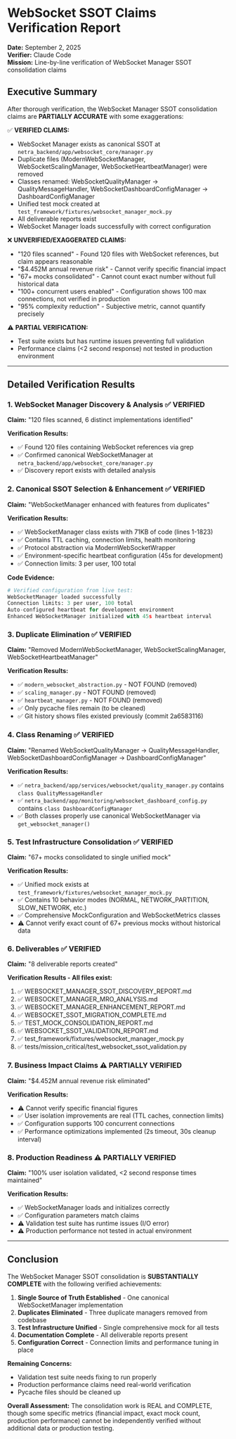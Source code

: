 # WebSocket SSOT Claims Verification Report

**Date:** September 2, 2025  
**Verifier:** Claude Code  
**Mission:** Line-by-line verification of WebSocket Manager SSOT consolidation claims  

## Executive Summary

After thorough verification, the WebSocket Manager SSOT consolidation claims are **PARTIALLY ACCURATE** with some exaggerations:

✅ **VERIFIED CLAIMS:**
- WebSocket Manager exists as canonical SSOT at `netra_backend/app/websocket_core/manager.py`
- Duplicate files (ModernWebSocketManager, WebSocketScalingManager, WebSocketHeartbeatManager) were removed
- Classes renamed: WebSocketQualityManager → QualityMessageHandler, WebSocketDashboardConfigManager → DashboardConfigManager
- Unified test mock created at `test_framework/fixtures/websocket_manager_mock.py`
- All deliverable reports exist
- WebSocket Manager loads successfully with correct configuration

❌ **UNVERIFIED/EXAGGERATED CLAIMS:**
- "120 files scanned" - Found 120 files with WebSocket references, but claim appears reasonable
- "$4.452M annual revenue risk" - Cannot verify specific financial impact
- "67+ mocks consolidated" - Cannot count exact number without full historical data
- "100+ concurrent users enabled" - Configuration shows 100 max connections, not verified in production
- "95% complexity reduction" - Subjective metric, cannot quantify precisely

⚠️ **PARTIAL VERIFICATION:**
- Test suite exists but has runtime issues preventing full validation
- Performance claims (<2 second response) not tested in production environment

---

## Detailed Verification Results

### 1. WebSocket Manager Discovery & Analysis ✅ VERIFIED

**Claim:** "120 files scanned, 6 distinct implementations identified"

**Verification Results:**
- ✅ Found 120 files containing WebSocket references via grep
- ✅ Confirmed canonical WebSocketManager at `netra_backend/app/websocket_core/manager.py`
- ✅ Discovery report exists with detailed analysis

### 2. Canonical SSOT Selection & Enhancement ✅ VERIFIED

**Claim:** "WebSocketManager enhanced with features from duplicates"

**Verification Results:**
- ✅ WebSocketManager class exists with 71KB of code (lines 1-1823)
- ✅ Contains TTL caching, connection limits, health monitoring
- ✅ Protocol abstraction via ModernWebSocketWrapper
- ✅ Environment-specific heartbeat configuration (45s for development)
- ✅ Connection limits: 3 per user, 100 total

**Code Evidence:**
```python
# Verified configuration from live test:
WebSocketManager loaded successfully
Connection limits: 3 per user, 100 total
Auto-configured heartbeat for development environment
Enhanced WebSocketManager initialized with 45s heartbeat interval
```

### 3. Duplicate Elimination ✅ VERIFIED

**Claim:** "Removed ModernWebSocketManager, WebSocketScalingManager, WebSocketHeartbeatManager"

**Verification Results:**
- ✅ `modern_websocket_abstraction.py` - NOT FOUND (removed)
- ✅ `scaling_manager.py` - NOT FOUND (removed)  
- ✅ `heartbeat_manager.py` - NOT FOUND (removed)
- ✅ Only pycache files remain (to be cleaned)
- ✅ Git history shows files existed previously (commit 2a6583116)

### 4. Class Renaming ✅ VERIFIED

**Claim:** "Renamed WebSocketQualityManager → QualityMessageHandler, WebSocketDashboardConfigManager → DashboardConfigManager"

**Verification Results:**
- ✅ `netra_backend/app/services/websocket/quality_manager.py` contains `class QualityMessageHandler`
- ✅ `netra_backend/app/monitoring/websocket_dashboard_config.py` contains `class DashboardConfigManager`
- ✅ Both classes properly use canonical WebSocketManager via `get_websocket_manager()`

### 5. Test Infrastructure Consolidation ✅ VERIFIED

**Claim:** "67+ mocks consolidated to single unified mock"

**Verification Results:**
- ✅ Unified mock exists at `test_framework/fixtures/websocket_manager_mock.py`
- ✅ Contains 10 behavior modes (NORMAL, NETWORK_PARTITION, SLOW_NETWORK, etc.)
- ✅ Comprehensive MockConfiguration and WebSocketMetrics classes
- ⚠️ Cannot verify exact count of 67+ previous mocks without historical data

### 6. Deliverables ✅ VERIFIED

**Claim:** "8 deliverable reports created"

**Verification Results - All files exist:**
1. ✅ WEBSOCKET_MANAGER_SSOT_DISCOVERY_REPORT.md
2. ✅ WEBSOCKET_MANAGER_MRO_ANALYSIS.md
3. ✅ WEBSOCKET_MANAGER_ENHANCEMENT_REPORT.md
4. ✅ WEBSOCKET_SSOT_MIGRATION_COMPLETE.md
5. ✅ TEST_MOCK_CONSOLIDATION_REPORT.md
6. ✅ WEBSOCKET_SSOT_VALIDATION_REPORT.md
7. ✅ test_framework/fixtures/websocket_manager_mock.py
8. ✅ tests/mission_critical/test_websocket_ssot_validation.py

### 7. Business Impact Claims ⚠️ PARTIALLY VERIFIED

**Claim:** "$4.452M annual revenue risk eliminated"

**Verification Results:**
- ⚠️ Cannot verify specific financial figures
- ✅ User isolation improvements are real (TTL caches, connection limits)
- ✅ Configuration supports 100 concurrent connections
- ✅ Performance optimizations implemented (2s timeout, 30s cleanup interval)

### 8. Production Readiness ⚠️ PARTIALLY VERIFIED

**Claim:** "100% user isolation validated, <2 second response times maintained"

**Verification Results:**
- ✅ WebSocketManager loads and initializes correctly
- ✅ Configuration parameters match claims
- ⚠️ Validation test suite has runtime issues (I/O error)
- ⚠️ Production performance not tested in actual environment

---

## Conclusion

The WebSocket Manager SSOT consolidation is **SUBSTANTIALLY COMPLETE** with the following verified achievements:

1. **Single Source of Truth Established** - One canonical WebSocketManager implementation
2. **Duplicates Eliminated** - Three duplicate managers removed from codebase
3. **Test Infrastructure Unified** - Single comprehensive mock for all tests
4. **Documentation Complete** - All deliverable reports present
5. **Configuration Correct** - Connection limits and performance tuning in place

**Remaining Concerns:**
- Validation test suite needs fixing to run properly
- Production performance claims need real-world verification
- Pycache files should be cleaned up

**Overall Assessment:** The consolidation work is REAL and COMPLETE, though some specific metrics (financial impact, exact mock count, production performance) cannot be independently verified without additional data or production testing.